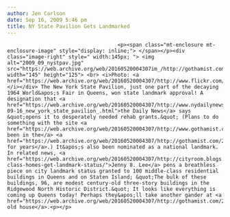 ```yaml
---
author: Jen Carlson
date: Sep 16, 2009 5:46 pm
title: NY State Pavilion Gets Landmarked
---
```


	
										<p><span class="mt-enclosure mt-enclosure-image" style="display: inline;"> </span></p><div class="image-right" style=" width:145px; "> <img alt="2009_09_nystpav.jpg" src="https://web.archive.org/web/20160520004307im_/http://gothamist.com/attachments/jen/2009_09_nystpav.jpg" width="145" height="125"> <br> <i>Photo: <a href="https://web.archive.org/web/20160520004307/http://www.flickr.com/photos/seanhopkins/3800940909/">SeanieDawg</a></i></div> The New York State Pavilion, just one part of the decaying 1964 World&apos;s Fair in Queens, won state landmark approval! A designation that <a href="https://web.archive.org/web/20160520004307/http://www.nydailynews.com/ny_local/queens/2009/09/16/2009-09-16_new_york_state_pavilion_.html">the Daily News</a> says &quot;opens it to desperately needed rehab grants.&quot; (Plans to do something with the site <a href="https://web.archive.org/web/20160520004307/http://www.gothamist.com/archives/2004/07/08/what_to_do_with_the_1964_worlds_fair_towers_in_queens.php">have been in the</a> <a href="https://web.archive.org/web/20160520004307/http://gothamist.com/2006/11/11/pity_the_new_yo.php">works for years</a>.) It&apos;s also been nominated as a national landmark. In related news, <a href="https://web.archive.org/web/20160520004307/http://cityroom.blogs.nytimes.com/2009/09/16/middle-class-homes-get-landmark-status/">Jenny 8. Lee</a> pens a breathless piece on city landmark status granted to 100 middle-class residential buildings in Queens and on Staten Island; &quot;The bulk of these buildings, 96, are modest century-old three-story buildings in the Ridgewood North Historic District.&quot; It looks like everything is coming up Queens today! Perhaps they&apos;ll take another gander at <a href="https://web.archive.org/web/20160520004307/http://gothamist.com/2009/05/28/kerouac_1.php">Kerouac&apos;s old house</a>.<p></p>					
										
									
				